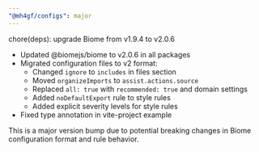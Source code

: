 ```yaml
---
"@mh4gf/configs": major
---
```


chore(deps): upgrade Biome from v1.9.4 to v2.0.6

- Updated @biomejs/biome to v2.0.6 in all packages
- Migrated configuration files to v2 format:
  - Changed `ignore` to `includes` in files section
  - Moved `organizeImports` to `assist.actions.source`
  - Replaced `all: true` with `recommended: true` and domain settings
  - Added `noDefaultExport` rule to style rules
  - Added explicit severity levels for style rules
- Fixed type annotation in vite-project example

This is a major version bump due to potential breaking changes in Biome configuration format and rule behavior.